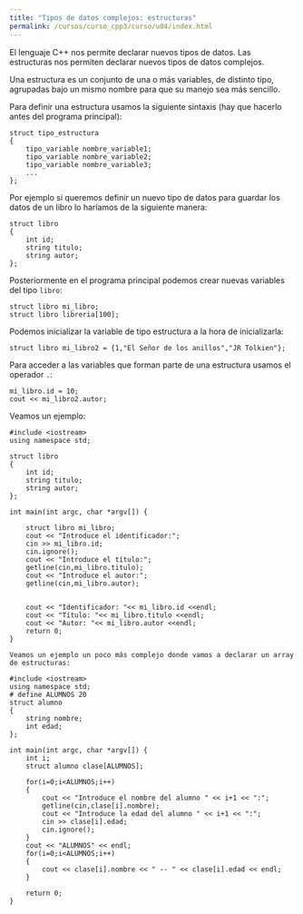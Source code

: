 ```yaml
---
title: "Tipos de datos complejos: estructuras"
permalink: /cursos/curso_cpp3/curso/u04/index.html
---
```



El lenguaje C++ nos permite declarar nuevos tipos de datos. Las estructuras nos permiten declarar nuevos tipos de datos complejos.

Una estructura es un conjunto de una o más variables, de distinto tipo, agrupadas bajo un mismo nombre para que su manejo sea más sencillo.

Para definir una estructura usamos la siguiente sintaxis (hay que hacerlo antes del programa principal):

    struct tipo_estructura
    {
    	tipo_variable nombre_variable1;
    	tipo_variable nombre_variable2;
    	tipo_variable nombre_variable3;
        ...
    };

Por ejemplo si queremos definir un nuevo tipo de datos para guardar los datos de un libro lo haríamos de la siguiente manera:

    struct libro
    {
        int id;
        string titulo;
        string autor;
    };

Posteriormente en el programa principal podemos crear nuevas variables del tipo `libro`:

    struct libro mi_libro;
    struct libro libreria[100];

Podemos inicializar la variable de tipo estructura a la hora de inicializarla:

    struct libro mi_libro2 = {1,"El Señor de los anillos","JR Tolkien"};

Para acceder a las variables que forman parte de una estructura usamos el operador `.`:

    mi_libro.id = 10;
    cout << mi_libro2.autor;

Veamos un ejemplo:

    #include <iostream>
    using namespace std;

    struct libro
    {
    	int id;
    	string titulo;
    	string autor;
    };

    int main(int argc, char *argv[]) {
    
    	struct libro mi_libro;
    	cout << "Introduce el identificador:";
    	cin >> mi_libro.id;
    	cin.ignore();
    	cout << "Introduce el título:";
    	getline(cin,mi_libro.titulo);
    	cout << "Introduce el autor:";
    	getline(cin,mi_libro.autor);
    
    
    	cout << "Identificador: "<< mi_libro.id <<endl;
    	cout << "Título: "<< mi_libro.titulo <<endl;
    	cout << "Autor: "<< mi_libro.autor <<endl;
    	return 0;
    }

    Veamos un ejemplo un poco más complejo donde vamos a declarar un array de estructuras:

    #include <iostream>
    using namespace std;
    # define ALUMNOS 20
    struct alumno
    {
    	string nombre;
    	int edad;
    };
    
    int main(int argc, char *argv[]) {
    	int i;
    	struct alumno clase[ALUMNOS];
    
    	for(i=0;i<ALUMNOS;i++)
    	{
    		cout << "Introduce el nombre del alumno " << i+1 << ":";
    		getline(cin,clase[i].nombre);
    		cout << "Introduce la edad del alumno " << i+1 << ":";
    		cin >> clase[i].edad;
    		cin.ignore();
    	}
    	cout << "ALUMNOS" << endl;
    	for(i=0;i<ALUMNOS;i++)
    	{
    		cout << clase[i].nombre << " -- " << clase[i].edad << endl;
    	}
    
    	return 0;
    }